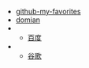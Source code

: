 
* [github-my-favorites](https://github.com/justlovemaki/my-favorites)
* [domian](dir)
* * [百度](https://www.baidu.com)
* * [谷歌](https://www.google.com)